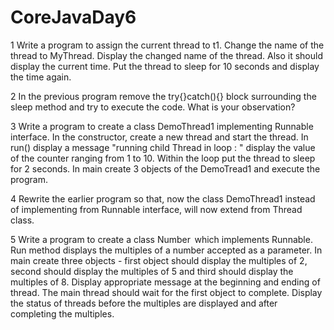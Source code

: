 # CoreJavaDay6
 

 

1 Write a program to assign the current thread to t1. Change the name of the thread to MyThread. Display the changed name of the thread. Also it should display the current time. Put the thread to sleep for 10 seconds and display the time again. 

 

2 In the previous program remove the try{}catch(){} block surrounding the sleep method and try to execute the code. What is your observation? 

 

3 Write a program to create a class DemoThread1 implementing Runnable interface. In the constructor, create a new thread and start the thread. In run() display a message "running child Thread in loop : " display the value of the counter ranging from 1 to 10. Within the loop put the thread to sleep for 2 seconds. In main create 3 objects of the DemoTread1 and execute the program. 

 

4 Rewrite the earlier program so that, now the class DemoThread1 instead of implementing from Runnable interface, will now extend from Thread class. 

 

5 Write a program to create a class Number  which implements Runnable. Run method displays the multiples of a number accepted as a parameter. In main create three objects - first object should display the multiples of 2, second should display the multiples of 5 and third should display the multiples of 8. Display appropriate message at the beginning and ending of thread. The main thread should wait for the first object to complete. Display the status of threads before the multiples are displayed and after completing the multiples. 

 

 

 
